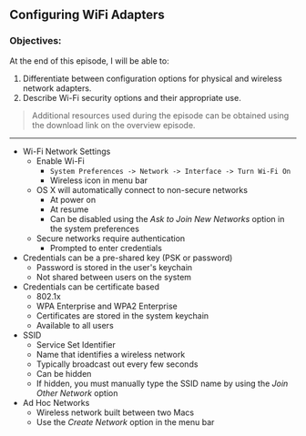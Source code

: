 ## Configuring WiFi Adapters 

### Objectives:

At the end of this episode, I will be able to:

1. Differentiate between configuration options for physical and wireless network adapters.
2. Describe Wi-Fi security options and their appropriate use.

>Additional resources used during the episode can be obtained using the download link on the overview episode.

-----------------------------------------------------------

* Wi-Fi Network Settings
	+ Enable Wi-Fi
		- `System Preferences -> Network -> Interface -> Turn Wi-Fi On`
		- Wireless icon in menu bar
	+ OS X will automatically connect to non-secure networks
		- At power on
		- At resume
		- Can be disabled using the *Ask to Join New Networks*
		  option in the system preferences
	+ Secure networks require authentication
		- Prompted to enter credentials
* Credentials can be a pre-shared key (PSK or password)
	+ Password is stored in the user's keychain
	+ Not shared between users on the system
* Credentials can be certificate based
	+ 802.1x
	+ WPA Enterprise and WPA2 Enterprise
	+ Certificates are stored in the system keychain 
	+ Available to all users
* SSID
	+ Service Set Identifier
	+ Name that identifies a wireless network
	+ Typically broadcast out every few seconds
	+ Can be hidden
	+ If hidden, you must manually type the SSID name by using the *Join Other Network* option
* Ad Hoc Networks
	+ Wireless network built between two Macs
	+ Use the *Create Network* option in the menu bar
